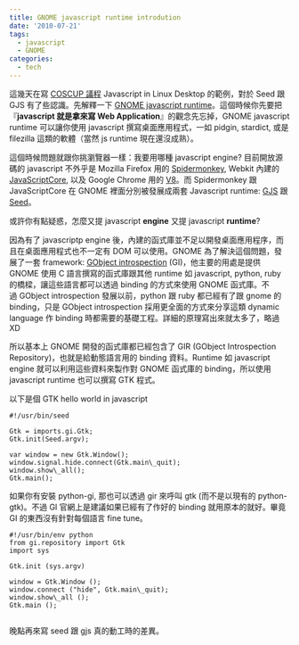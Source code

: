 ```yaml
---
title: GNOME javascript runtime introdution
date: '2010-07-21'
tags:
  - javascript
  - GNOME
categories:
  - tech
---
```

這幾天在寫 [COSCUP 議程](http://coscup.org/2010/zh-tw/program/abstracts#javascript-in-linux-desktop) Javascript in Linux Desktop 的範例，對於 Seed 跟 GJS 有了些認識。先解釋一下 [GNOME javascript runtime](http://live.gnome.org/JavaScript)。這個時候你先要把『**javascript 就是拿來寫 Web Application**』的觀念先忘掉，GNOME javascript runtime 可以讓你使用 javascript 撰寫桌面應用程式，一如 pidgin, stardict, 或是 filezilla 這類的軟體（當然 js runtime 現在還沒成熟）。  
  
這個時候問題就跟你挑瀏覽器一樣：我要用哪種 javascript engine? 目前開放源碼的 javascript 不外乎是 Mozilla Firefox 用的 [Spidermonkey](http://www.mozilla.org/js/spidermonkey/), Webkit 內建的 [JavaScriptCore](http://webkit.org/projects/javascript/), 以及 Google Chrome 用的 [V8](http://code.google.com/p/v8/)。而 Spidermonkey 跟 JavaScriptCore 在 GNOME 裡面分別被發展成兩套 Javascript runtime: [GJS](http://live.gnome.org/Gjs/) 跟 [Seed](http://live.gnome.org/Seed)。  
  
或許你有點疑惑，怎麼又提 javascript **engine** 又提 javascript **runtime**?  
  
因為有了 javascriptp engine 後，內建的函式庫並不足以開發桌面應用程序，而且在桌面應用程式也不一定有 DOM 可以使用。GNOME 為了解決這個問題，發展了一套 framework: [GObject introspection](http://live.gnome.org/GObjectIntrospection) (GI)，他主要的用處是提供 GNOME 使用 C 語言撰寫的函式庫跟其他 runtime 如 javascript, python, ruby 的橋樑，讓這些語言都可以透過 binding 的方式來使用 GNOME 函式庫。不過 GObject introspection 發展以前，python 跟 ruby 都已經有了跟 gnome 的 binding，只是 GObject introspection 採用更全面的方式來分享這類 dynamic language 作 binding 時都需要的基礎工程。詳細的原理寫出來就太多了，略過 XD  
  
所以基本上 GNOME 開發的函式庫都已經包含了 GIR (GObject Introspection Repository)，也就是給動態語言用的 binding 資料。Runtime 如 javascript engine 就可以利用這些資料來製作對 GNOME 函式庫的 binding，所以使用 javascript runtime 也可以撰寫 GTK 程式。  
  
以下是個 GTK hello world in javascript  
```
#!/usr/bin/seed

Gtk = imports.gi.Gtk;
Gtk.init(Seed.argv);

var window = new Gtk.Window();
window.signal.hide.connect(Gtk.main\_quit);
window.show\_all();
Gtk.main();

```  
如果你有安裝 python-gi, 那也可以透過 gir 來呼叫 gtk (而不是以現有的 python-gtk)。不過 GI 官網上是建議如果已經有了作好的 binding 就用原本的就好。畢竟 GI 的東西沒有針對每個語言 fine tune。  
  
  
```
#!/usr/bin/env python
from gi.repository import Gtk
import sys

Gtk.init (sys.argv)

window = Gtk.Window ();
window.connect ("hide", Gtk.main\_quit);
window.show\_all ();
Gtk.main ();


```  
  
晚點再來寫 seed 跟 gjs 真的動工時的差異。